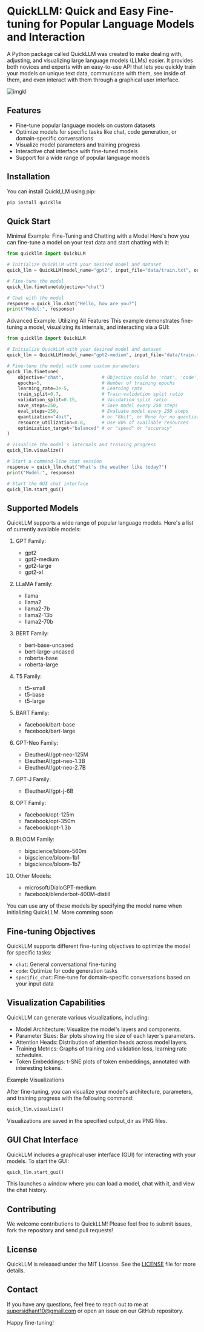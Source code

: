 # QuickLLM: Quick and Easy Fine-tuning for Popular Language Models and Interaction

A Python package called QuickLLM was created to make dealing with, adjusting, and visualizing large language models (LLMs) easier. It provides both novices and experts with an easy-to-use API that lets you quickly train your models on unique text data, communicate with them, see inside of them, and even interact with them through a graphical user interface.

![imgkl](https://github.com/user-attachments/assets/6619ad52-a405-44a1-85ef-8a5e7be3a394)

## Features

- Fine-tune popular language models on custom datasets
- Optimize models for specific tasks like chat, code generation, or domain-specific conversations
- Visualize model parameters and training progress
- Interactive chat interface with fine-tuned models
- Support for a wide range of popular language models

## Installation

You can install QuickLLM using pip:

```bash
pip install quickllm
```

## Quick Start

Minimal Example: Fine-Tuning and Chatting with a Model
Here's how you can fine-tune a model on your text data and start chatting with it:

```py
from quickllm import QuickLLM

# Initialize QuickLLM with your desired model and dataset
quick_llm = QuickLLM(model_name="gpt2", input_file="data/train.txt", output_dir="output/")

# Fine-tune the model
quick_llm.finetune(objective="chat")

# Chat with the model
response = quick_llm.chat("Hello, how are you?")
print("Model:", response)
```

Advanced Example: Utilizing All Features
This example demonstrates fine-tuning a model, visualizing its internals, and interacting via a GUI:

```py
from quickllm import QuickLLM

# Initialize QuickLLM with your desired model and dataset
quick_llm = QuickLLM(model_name="gpt2-medium", input_file="data/train.txt", output_dir="output/")

# Fine-tune the model with some custom parameters
quick_llm.finetune(
    objective="chat",              # Objective could be 'chat', 'code', 'specific_chat', etc.
    epochs=5,                      # Number of training epochs
    learning_rate=3e-5,            # Learning rate
    train_split=0.7,               # Train-validation split ratio
    validation_split=0.15,         # Validation split ratio
    save_steps=250,                # Save model every 250 steps
    eval_steps=250,                # Evaluate model every 250 steps
    quantization="4bit",           # or "8bit", or None for no quantization
    resource_utilization=0.8,      # Use 80% of available resources
    optimization_target="balanced" # or "speed" or "accuracy"
)

# Visualize the model's internals and training progress
quick_llm.visualize()

# Start a command-line chat session
response = quick_llm.chat("What's the weather like today?")
print("Model:", response)

# Start the GUI chat interface
quick_llm.start_gui()
```

## Supported Models

QuickLLM supports a wide range of popular language models. Here's a list of currently available models:

1. GPT Family:
   - gpt2
   - gpt2-medium
   - gpt2-large
   - gpt2-xl

2. LLaMA Family:
   - llama
   - llama2
   - llama2-7b
   - llama2-13b
   - llama2-70b

3. BERT Family:
   - bert-base-uncased
   - bert-large-uncased
   - roberta-base
   - roberta-large

4. T5 Family:
   - t5-small
   - t5-base
   - t5-large

5. BART Family:
   - facebook/bart-base
   - facebook/bart-large

6. GPT-Neo Family:
   - EleutherAI/gpt-neo-125M
   - EleutherAI/gpt-neo-1.3B
   - EleutherAI/gpt-neo-2.7B

7. GPT-J Family:
   - EleutherAI/gpt-j-6B

8. OPT Family:
   - facebook/opt-125m
   - facebook/opt-350m
   - facebook/opt-1.3b

9. BLOOM Family:
   - bigscience/bloom-560m
   - bigscience/bloom-1b1
   - bigscience/bloom-1b7

10. Other Models:
    - microsoft/DialoGPT-medium
    - facebook/blenderbot-400M-distill

You can use any of these models by specifying the model name when initializing QuickLLM. More comming soon

## Fine-tuning Objectives

QuickLLM supports different fine-tuning objectives to optimize the model for specific tasks:

- `chat`: General conversational fine-tuning
- `code`: Optimize for code generation tasks
- `specific_chat`: Fine-tune for domain-specific conversations based on your input data

## Visualization Capabilities
QuickLLM can generate various visualizations, including:

- Model Architecture: Visualize the model's layers and components.
- Parameter Sizes: Bar plots showing the size of each layer's parameters.
- Attention Heads: Distribution of attention heads across model layers.
- Training Metrics: Graphs of training and validation loss, learning rate schedules.
- Token Embeddings: t-SNE plots of token embeddings, annotated with interesting tokens.

Example Visualizations

After fine-tuning, you can visualize your model's architecture, parameters, and training progress with the following command:

```py
quick_llm.visualize()
```
Visualizations are saved in the specified output_dir as PNG files.

## GUI Chat Interface

QuickLLM includes a graphical user interface (GUI) for interacting with your models. To start the GUI:

```py
quick_llm.start_gui()
```
This launches a window where you can load a model, chat with it, and view the chat history.

## Contributing

We welcome contributions to QuickLLM! Please feel free to submit issues, fork the repository and send pull requests!

## License

QuickLLM is released under the MIT License. See the [LICENSE](https://github.com/yadavsidhant/quickllm?tab=MIT-1-ov-file) file for more details.

## Contact

If you have any questions, feel free to reach out to me at [supersidhant10@gmail.com](mailto:supersidhant10@gmail.com) or open an issue on our GitHub repository.

Happy fine-tuning!
